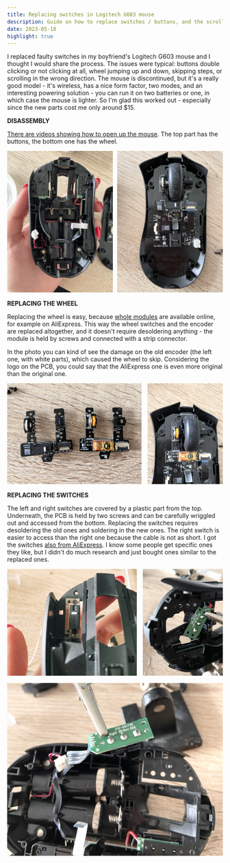 ```yaml
---
title: Replacing switches in Logitech G603 mouse
description: Guide on how to replace switches / buttons, and the scroll wheel in the Logitech G603 mouse
date: 2023-05-18
highlight: true
---
```


I replaced faulty switches in my boyfriend's Logitech G603 mouse and I thought I would share the process. The issues were typical: buttons double clicking or not clicking at all, wheel jumping up and down, skipping steps, or scrolling in the wrong direction. The mouse is discontinued, but it's a really good model - it's wireless, has a nice form factor, two modes, and an interesting powering solution - you can run it on two batteries or one, in which case the mouse is lighter. So I'm glad this worked out - especially since the new parts cost me only around $15.

**DISASSEMBLY**

[There are videos showing how to open up the mouse](https://www.youtube.com/watch?v=LOo_mwl1_s0). The top part has the buttons, the bottom one has the wheel. 

<div style="display: flex; gap: 10px;">
    <div>
        <img src="top.PNG" alt="Top part of the Logitech G603 mouse">
    </div>
    <div>
        <img  src="bottom.PNG" alt="Bottom part of the Logitech G603 mouse">
    </div>
</div>

**REPLACING THE WHEEL**

Replacing the wheel is easy, because [whole modules](https://aliexpress.com/item/4000409515818) are available online, for example on AliExpress. This way the wheel switches and the encoder are replaced altogether, and it doesn't require desoldering anything - the module is held by screws and connected with a strip connector.

In the photo you can kind of see the damage on the old encoder (the left one, with white parts), which caused the wheel to skip. Considering the logo on the PCB, you could say that the AliExpress one is even more original than the original one.

<div style="display: flex; gap: 1em;">
    <div>
        <img src="encoders.PNG" alt="Scroll wheel modules for the Logitech G603 mouse - old and new">
    </div>
    <div>
        <img  src="new-encoder.PNG" alt="Mouse with a replaced scroll wheel module">
    </div>
</div>

**REPLACING THE SWITCHES**

The left and right switches are covered by a plastic part from the top. Underneath, the PCB is held by two screws and can be carefully wriggled out and accessed from the bottom. Replacing the switches requires desoldering the old ones and soldering in the new ones. The right switch is easier to access than the right one because the cable is not as short. I got the switches [also from AliExpress](https://aliexpress.com/item/1005002156763873.html). I know some people get specific ones they like, but I didn't do much research and just bought ones similar to the replaced ones.

<div style="display: flex; gap: 1em;">
    <div>
        <img src="left-switch-top.PNG" alt="Top view of the left button in the Logitech G603 mouse">
    </div>
    <div>
        <img  src="left-switch.PNG" alt="Disassembled left button in the Logitech G603 mouse">
    </div>
</div>

![The right switch](right-switch.PNG)